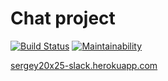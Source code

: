 # Chat project
[![Build Status](https://travis-ci.org/sergey20x25/frontend-project-lvl4.svg?branch=master)](https://travis-ci.org/sergey20x25/frontend-project-lvl4)
[![Maintainability](https://api.codeclimate.com/v1/badges/06e3abd171eda00f6dda/maintainability)](https://codeclimate.com/github/sergey20x25/frontend-project-lvl4/maintainability)

[sergey20x25-slack.herokuapp.com](https://sergey20x25-slack.herokuapp.com/)